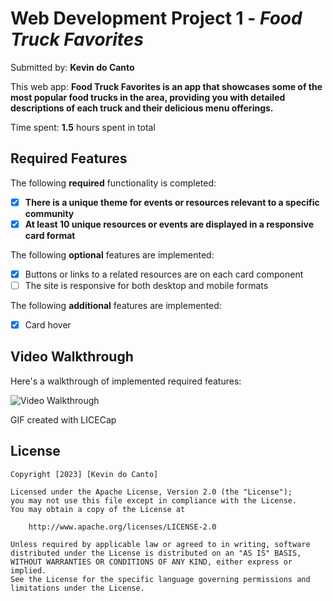 # Web Development Project 1 - _Food Truck Favorites_

Submitted by: **Kevin do Canto**

This web app: **Food Truck Favorites is an app that showcases some of the most popular food trucks in the area, providing you with detailed descriptions of each truck and their delicious menu offerings.**

Time spent: **1.5** hours spent in total

## Required Features

The following **required** functionality is completed:

- [x] **There is a unique theme for events or resources relevant to a specific community**
- [x] **At least 10 unique resources or events are displayed in a responsive card format**

The following **optional** features are implemented:

- [x] Buttons or links to a related resources are on each card component
- [ ] The site is responsive for both desktop and mobile formats

The following **additional** features are implemented:

- [x] Card hover

## Video Walkthrough

Here's a walkthrough of implemented required features:

<img src='https://imgur.com/a/Ww8DKx3.gif' title='Video Walkthrough' width='' alt='Video Walkthrough' />

GIF created with LICECap

## License

    Copyright [2023] [Kevin do Canto]

    Licensed under the Apache License, Version 2.0 (the "License");
    you may not use this file except in compliance with the License.
    You may obtain a copy of the License at

        http://www.apache.org/licenses/LICENSE-2.0

    Unless required by applicable law or agreed to in writing, software
    distributed under the License is distributed on an "AS IS" BASIS,
    WITHOUT WARRANTIES OR CONDITIONS OF ANY KIND, either express or implied.
    See the License for the specific language governing permissions and
    limitations under the License.
